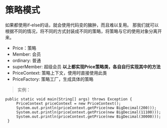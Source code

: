 # 策略模式
如果都使用if-else的话，就会使用代码变的臃肿，而且难以复用。
那我们就可以根据不同的情况，将不同的方式封装成不同的策略，将策略与它的使用对象分离开来。
* Price：策略
* Member: 会员
* ordinary: 普通
* superMember: 超级会员
**以上都实现Price策略类，各自自行实现其中的方法**
* PriceContext: 策略上下文，使用时直接使用此类
* PriceFactory: 策略工厂，生成具体的策略
> 实例：
```
public static void main(String[] args) throws Exception {
     PriceContext priceContext = new PriceContext();
     System.out.println(priceContext.getPrice(new BigDecimal(200)));
     System.out.println(priceContext.getPrice(new BigDecimal(11100)));
     System.out.println(priceContext.getPrice(new BigDecimal(30000)));
 }
```